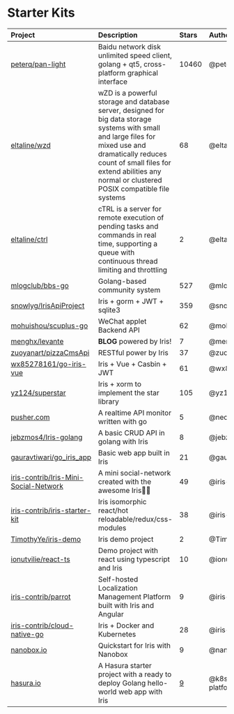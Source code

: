 # Starter Kits

| Project | Description | Stars | Author |
| :--- | :--- | :--- | :--- |
| [peterq/pan-light](https://bit.ly/33qfKlt) | Baidu network disk unlimited speed client, golang + qt5, cross-platform graphical interface | 10460 | @peterq |
| [eltaline/wzd](https://github.com/eltaline/wzd) | wZD is a powerful storage and database server, designed for big data storage systems with small and large files for mixed use and dramatically reduces count of small files for extend abilities any normal or clustered POSIX compatible file systems | 68 | @eltaline |
| [eltaline/ctrl](https://github.com/eltaline/ctrl) | cTRL is a server for remote execution of pending tasks and commands in real time, supporting a queue with continuous thread limiting and throttling | 2 | @eltaline |
| [mlogclub/bbs-go](https://bit.ly/2PXcgmp) | Golang-based community system | 527 | @mlogclub |
| [snowlyg/IrisApiProject](https://bit.ly/2IaL1R6) | Iris + gorm + JWT + sqlite3 | 359 | @snowlyg |
| [mohuishou/scuplus-go](https://bit.ly/34H6Jol) | WeChat applet Backend API | 62 | @mohuishou |
| [menghx/levante](https://bit.ly/2WRD6Og) | **BLOG** powered by Iris! | 7 | @menghx |
| [zuoyanart/pizzaCmsApi](https://bit.ly/36EPYvD) | RESTful power by Iris | 37 | @zuoyanart |
| [wx85278161/go-iris-vue](https://bit.ly/2C0mgmS) | Iris + Vue + Casbin + JWT | 61 | @wx85278161 |
| [yz124/superstar](https://bit.ly/2WF4ZfK) | Iris + xorm to implement the star library | 105 | @yz124 |
| [pusher.com](https://pusher.com/tutorials/monitor-api-go) | A realtime API monitor written with go | 5 | @neoighodaro |
| [jebzmos4/Iris-golang](https://bit.ly/2XFyESo) | A basic CRUD API in golang with Iris | 8 | @jebzmos4 |
| [gauravtiwari/go\_iris\_app](https://bit.ly/2XFVYQ4) | Basic web app built in Iris | 21 | @gauravtiwari |
| [iris-contrib/Iris-Mini-Social-Network](https://bit.ly/2KJvZn7) | A mini social-network created with the awesome Iris💖💖 | 49 | @iris-contrib |
| [iris-contrib/iris-starter-kit](https://bit.ly/2ReoGoH) | Iris isomorphic react/hot reloadable/redux/css-modules | 38 | @iris-contrib |
| [TimothyYe/iris-demo](https://bit.ly/34AJEDw) | Iris demo project | 2 | @TimothyYe |
| [ionutvilie/react-ts](https://bit.ly/2wZA52B) | Demo project with react using typescript and Iris | 10 | @ionutvilie |
| [iris-contrib/parrot](https://bit.ly/2F9iYzM) | Self-hosted Localization Management Platform built with Iris and Angular | 9 | @iris-contrib |
| [iris-contrib/cloud-native-go](https://bit.ly/2WGlXKL) | Iris + Docker and Kubernetes | 28 | @iris-contrib |
| [nanobox.io](https://bit.ly/2wMkdjG) | Quickstart for Iris with Nanobox | 9 | @nanobox-io |
| [hasura.io](https://bit.ly/2Kfdsjf) | A Hasura starter project with a ready to deploy Golang hello-world web app with Iris | [9](https://github.com/k8s-platform-hub/hello-golang-iris) | @k8s-platform-hub |

<!-- slide:break-80 -->
